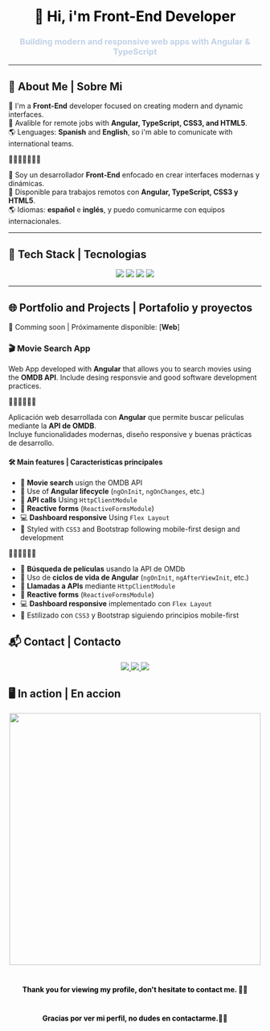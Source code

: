 <h1 align="center" style="color:#000000;">👋 Hi, i'm Front-End Developer</h1>
<h3 align="center" style="color:#c1d1e8;">Building modern and responsive web apps with Angular & TypeScript</h3>

---

## 🧠 About Me | Sobre Mi


🎯 I'm a **Front-End** developer focused on creating modern and dynamic interfaces.  
📍 Avalible for remote jobs with **Angular, TypeScript, CSS3, and HTML5**.  
🌎 Lenguages: **Spanish** and **English**, so i'm able to comunicate with international teams.

🚀🚀🚀🚀🚀🚀🚀

🎯 Soy un desarrollador **Front-End** enfocado en crear interfaces modernas y dinámicas.  
📍 Disponible para trabajos remotos con **Angular, TypeScript, CSS3 y HTML5**.  
🌎 Idiomas: **español** e **inglés**, y puedo comunicarme con equipos internacionales.  

---

## 🚀 Tech Stack | Tecnologias

<div align="center">
  <img src="https://img.shields.io/badge/Angular-DD0031?style=for-the-badge&logo=angular&logoColor=white" />
  <img src="https://img.shields.io/badge/TypeScript-3178C6?style=for-the-badge&logo=typescript&logoColor=white" />
  <img src="https://img.shields.io/badge/CSS3-264de4?style=for-the-badge&logo=css3&logoColor=white" />
  <img src="https://img.shields.io/badge/HTML5-e34c26?style=for-the-badge&logo=html5&logoColor=white" />
</div>

---

## 🌐 Portfolio and Projects |   Portafolio y proyectos

📌 Comming soon | Próximamente disponible: [**Web**]



### 🎬 Movie Search App

Web App developed with **Angular** that allows you to search movies using the **OMDB API**.
Include desing responsvie and good software development practices.

🚀🚀🚀🚀🚀🚀

Aplicación web desarrollada con **Angular** que permite buscar películas mediante la **API de OMDB**.  
Incluye funcionalidades modernas, diseño responsive y buenas prácticas de desarrollo.

#### 🛠 Main features | Caracteristicas principales

- 🔎 **Movie search** usign the OMDB API
- 🧠 Use of **Angular lifecycle** (`ngOnInit`, `ngOnChanges`, etc.)
- 🔗 **API calls** Using `HttpClientModule`
- 🧩 **Reactive forms**  (`ReactiveFormsModule`)
- 💻 **Dashboard responsive** Using `Flex Layout`
- 🎨 Styled with `CSS3` and Bootstrap following mobile-first design and development

🚀🚀🚀🚀🚀🚀

- 🔎 **Búsqueda de películas** usando la API de OMDb
- 🧠 Uso de **ciclos de vida de Angular** (`ngOnInit`, `ngAfterViewInit`, etc.)
- 🔗 **Llamadas a APIs** mediante `HttpClientModule`
- 🧩 **Reactive forms**  (`ReactiveFormsModule`)
- 💻 **Dashboard responsive** implementado con `Flex Layout`
- 🎨 Estilizado con `CSS3` y Bootstrap siguiendo principios mobile-first

## 📬 Contact | Contacto

<div align="center" style="margin-top: 20px;">
  <a href="mailto:email@jesusbrito.dev" target="_blank">
    <img src="https://img.shields.io/badge/email-D14836?style=for-the-badge&logo=gmail&logoColor=white" />
  </a>
  <a href="https://www.linkedin.com/in/jesus-brito-gutierrez-a84b5419b/" target="_blank">
    <img src="https://img.shields.io/badge/LinkedIn-0A66C2?style=for-the-badge&logo=linkedin&logoColor=white" />
  </a>
  <a href="https://github.com/JesusBrito1505" target="_blank">
    <img src="https://img.shields.io/badge/GitHub-000000?style=for-the-badge&logo=github&logoColor=white" />
  </a>
</div>


## 🖥️ In action | En accion

<div align="center">
  <img src="https://media.giphy.com/media/qgQUggAC3Pfv687qPC/giphy.gif" width="500" />
</div>

<div align="center" style="margin-top: 40px;">
  <b style="color:#000000;">Thank you for viewing my profile, don't hesitate to contact me. 👨‍💻</b>
</div>
<div align="center" style="margin-top: 40px;">
  <b style="color:#000000;">Gracias por ver mi perfil, no dudes en contactarme.👨‍💻</b>
</div>
